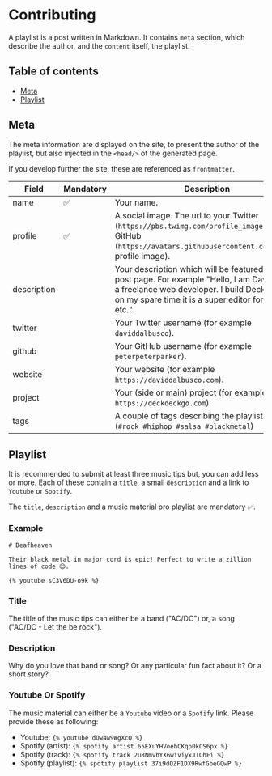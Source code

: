 # Contributing

A playlist is a post written in Markdown. It contains `meta` section, which describe the author, and the `content` itself, the playlist.

## Table of contents

- [Meta](#meta)
- [Playlist](#playlist)

## Meta

The meta information are displayed on the site, to present the author of the playlist, but also injected in the `<head/>` of the generated page.

If you develop further the site, these are referenced as `frontmatter`.

| Field       | Mandatory | Description                                                                                                                                                                                          |
| ----------- | --------- | ---------------------------------------------------------------------------------------------------------------------------------------------------------------------------------------------------- |
| name        | ✅        | Your name.                                                                                                                                                                                           |
| profile     | ✅        | A social image. The url to your Twitter (`https://pbs.twimg.com/profile_images/...`) or GitHub (`https://avatars.githubusercontent.com/u/...`) profile image).                                       |
| description |           | Your description which will be featured on the post page. For example "Hello, I am David. I am a freelance web developer. I build DeckDeckGo on my spare time it is a super editor for slides etc.". |
| twitter     |           | Your Twitter username (for example `daviddalbusco`).                                                                                                                                                 |
| github      |           | Your GitHub username (for example `peterpeterparker`).                                                                                                                                               |
| website     |           | Your website (for example `https://daviddalbusco.com`).                                                                                                                                              |
| project     |           | Your (side or main) project (for example `https://deckdeckgo.com`).                                                                                                                                  |
| tags        |           | A couple of tags describing the playlist style (`#rock #hiphop #salsa #blackmetal`)                                                                                                                  |

## Playlist

It is recommended to submit at least three music tips but, you can add less or more. Each of these contain a `title`, a small `description` and a link to `Youtube` or `Spotify`.

The `title`, `description` and a music material pro playlist are mandatory ✅.

### Example

```
# Deafheaven

Their black metal in major cord is epic! Perfect to write a zillion lines of code 😉.

{% youtube sC3V6DU-o9k %}
```

### Title

The title of the music tips can either be a band ("AC/DC") or, a song ("AC/DC - Let the be rock").

### Description

Why do you love that band or song? Or any particular fun fact about it? Or a short story?

### Youtube Or Spotify

The music material can either be a `Youtube` video or a `Spotify` link. Please provide these as following:

- Youtube: `{% youtube dQw4w9WgXcQ %}`
- Spotify (artist): `{% spotify artist 65EXuYHVoehCKqp0kOS6px %}`
- Spotify (track): `{% spotify track 2u8NmvhYX6wiviyxJTOhEi %}`
- Spotify (playlist): `{% spotify playlist 37i9dQZF1DX9RwfGbeGQwP %}`
